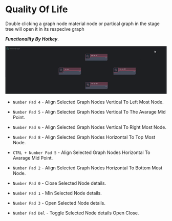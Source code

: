 # Quality Of Life

Double clicking a graph node material node or partical graph in the stage tree will open it in its respecive graph

***Functionality By Hotkey***.

![Alt text](exts/mayaenite.tools.quality_of_life/data/align.gif)
- `Number Pad 4` - Align Selected Graph Nodes Vertical To Left Most Node.
- `Number Pad 5` - Align Selected Graph Nodes Vertical To The Avarage Mid Point.
- `Number Pad 6` - Align Selected Graph Nodes Vertical To Right Most Node.
- `Number Pad 8` - Align Selected Graph Nodes Horizontal To Top Most Node.
- `CTRL + Number Pad 5` - Align Selected Graph Nodes Horizontal To Avarage Mid Point.
- `Number Pad 2` - Align Selected Graph Nodes Horizontal To Bottom Most Node.

- `Number Pad 0` - Close Selected Node details.
- `Number Pad 1` - Min Selected Node details.
- `Number Pad 3` - Open Selected Node details.
- `Number Pad Del` - Toggle Selected Node details Open Close.
